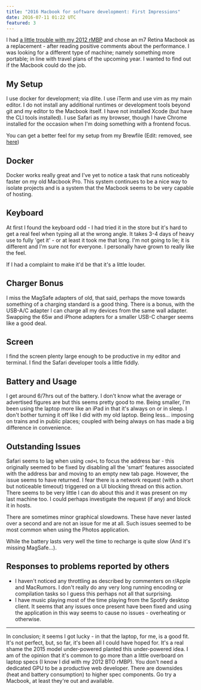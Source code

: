```yaml
---
title: "2016 Macbook for software development: First Impressions"
date: 2016-07-11 01:22 UTC
featured: 3
---
```


I had [a little trouble with my 2012 rMBP](/blog/2016-06-24-getting-a-full-refund-for-a-faulty-macbook-under-uk-consumer-law.html) and chose an m7 Retina Macbook as a replacement - after reading positive comments about the performance. I was looking for a different type of machine; namely something more portable; in line with travel plans of the upcoming year. I wanted to find out if the Macbook could do the job.

## My Setup
I use docker for development; via dlite. I use iTerm and use vim as my main editor. I do not install any additional runtimes or development tools beyond git and my editor to the Macbook itself. I have not installed Xcode (but have the CLI tools installed). I use Safari as my browser, though I have Chrome installed for the occasion when I'm doing something with a frontend focus.

You can get a better feel for my setup from my Brewfile (Edit: removed, see [here](https://charlieegan3.com/blog/2017/02/09/phase-out-laptop-setup-script.html))

## Docker
Docker works really great and I've yet to notice a task that runs noticeably faster on my old Macbook Pro. This system continues to be a nice way to isolate projects and is a system that the Macbook seems to be very capable of hosting.

## Keyboard
At first I found the keyboard odd - I had tried it in the store but it's hard to get a real feel when typing all at the wrong angle. It takes 3-4 days of heavy use to fully 'get it' - or at least it took me that long. I'm not going to lie; it is different and I'm sure not for everyone. I personally have grown to really like the feel.

If I had a complaint to make it'd be that it's a little louder.

## Charger Bonus
I miss the MagSafe adapters of old, that said, perhaps the move towards something of a charging standard is a good thing. There is a bonus, with the USB-A/C adapter I can charge all my devices from the same wall adapter. Swapping the 65w and iPhone adapters for a smaller USB-C charger seems like a good deal.

## Screen
I find the screen plenty large enough to be productive in my editor and terminal. I find the Safari developer tools a little fiddly.

## Battery and Usage
I get around 6/7hrs out of the battery. I don't know what the average or advertised figures are but this seems pretty good to me. Being smaller, I'm been using the laptop more like an iPad in that it's always on or in sleep. I don't bother turning it off like I did with my old laptop. Being less... imposing on trains and in public places; coupled with being always on has made a big difference in convenience.

## Outstanding Issues
Safari seems to lag when using `cmd+L` to focus the address bar - this originally seemed to be fixed by disabling all the 'smart' features associated with the address bar and moving to an empty new tab page. However, the issue seems to have returned. I fear there is a network request (with a short but noticeable timeout) triggered on a UI blocking thread on this action. There seems to be very little I can do about this and it was present on my last machine too. I could perhaps investigate the request (if any) and block it in hosts.

There are sometimes minor graphical slowdowns. These have never lasted over a second and are not an issue for me at all. Such issues seemed to be most common when using the Photos application.

While the battery lasts very well the time to recharge is quite slow (And it's missing MagSafe...).

## Responses to problems reported by others

* I haven't noticed any throttling as described by commenters on r/Apple and MacRumors. I don't really do any very long running encoding or compilation tasks so I guess this perhaps not all that surprising.
* I have music playing most of the time playing from the Spotify desktop client. It seems that any issues once present have been fixed and using the application in this way seems to cause no issues - overheating or otherwise.

***

In conclusion; it seems I got lucky - in that the laptop, for me, is a good fit. It's not perfect, but, so far, it's been all I could have hoped for. It's a real shame the 2015 model under-powered planted this under-powered idea. I am of the opinion that it's common to go more than a little overboard on laptop specs (I know I did with my 2012 BTO rMBP). You don't need a dedicated GPU to be a productive web developer. There are downsides (heat and battery consumption) to higher spec components. Go try a Macbook, at least they're out and available.

